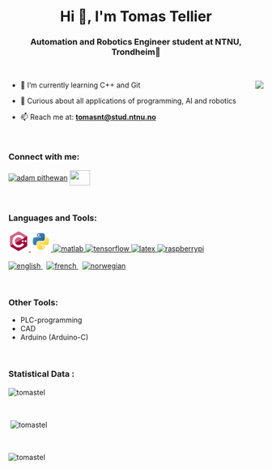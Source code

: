 <h1 align="center">Hi 👋, I'm Tomas Tellier</h1>
<h3 align="center">Automation and Robotics Engineer student at NTNU, Trondheim🌟</h3>

<br>
<p><img align="right" src="https://tenor.com/view/hi-robot-gif-18871668.gif" /></p>

- 🌱 I’m currently learning C++ and Git

- 🤔 Curious about all applications of programming, AI and robotics

- 📫 Reach me at: **tomasnt@stud.ntnu.no**
<br>

<h3 align="left">Connect with me:</h3>
<p align="left">
  <a href="https://www.linkedin.com/in/tomas-tellier/" target="blank"><img align="center"
      src="https://raw.githubusercontent.com/rahuldkjain/github-profile-readme-generator/master/src/images/icons/Social/linked-in-alt.svg"
      alt="adam pithewan" height="30" width="40" /></a>
  <a href="https://instagram.com/tomtel/" target="blank"><img align="center"
      src="https://raw.githubusercontent.com/rahuldkjain/github-profile-readme-generator/master/src/images/icons/Social/instagram.svg"
      alt="" height="30" width="40" /></a>
</p>
<br>

<h3 align="left">Languages and Tools:</h3>
<p align="left"> 
  <a href="https://www.w3schools.com/cpp/" target="_blank" rel="noreferrer">
    <img src="https://raw.githubusercontent.com/devicons/devicon/master/icons/cplusplus/cplusplus-original.svg"
      alt="cplusplus" width="40" height="40" /> </a> 
  <a href="https://www.python.org" target="_blank" rel="noreferrer">
    <img src="https://raw.githubusercontent.com/devicons/devicon/master/icons/python/python-original.svg"
         alt="python" width="40" height="40" /> </a> 
  <a href="https://www.mathworks.com/products/matlab.html" target="_blank" rel="noreferrer">
    <img src="https://upload.wikimedia.org/wikipedia/commons/2/21/Matlab_Logo.png"
         alt="matlab" width="40" height="40" /> </a> 
  <a href="https://www.tensorflow.org/">
    <img src="https://upload.wikimedia.org/wikipedia/commons/2/2d/Tensorflow_logo.svg"
         alt="tensorflow" width="40" height="40" /> </a>
  <a href="https://www.latex-project.org/">
    <img src="https://brandslogos.com/wp-content/uploads/images/large/latex-logo-vector.svg"
         alt="latex" width="40" height="40" /> </a>
  <a href="https://www.raspberrypi.org/">
    <img src="https://elinux.org/images/c/cb/Raspberry_Pi_Logo.svg"
         alt="raspberrypi" width="40" height="40" /> </a>
  <br>
  <br>
  <a href="https://en.wikipedia.org/wiki/English_language">
    <img src="https://upload.wikimedia.org/wikipedia/commons/d/d6/Square_Flag_of_the_United_Kingdom.svg"
         alt="english" width="45" height="45" /> </a> &nbsp;
  <a href="https://en.wikipedia.org/wiki/French_language">
    <img src="https://upload.wikimedia.org/wikipedia/commons/2/27/Flag_colors_of_France_-Template.svg"
         alt="french" width="45" height="45" /> </a> &nbsp;
  <a href="https://en.wikipedia.org/wiki/Norwegian_language">
    <img src="https://upload.wikimedia.org/wikipedia/commons/1/16/Naval_Jack_of_Norway.svg"
         alt="norwegian" width="45" height="45" /> </a>
 
  </p>
<br>

<h3 align="left">Other Tools:</h3>
<p align="left">
  <ul>
    <li>PLC-programming</li>
    <li>CAD</li>
    <li>Arduino (Arduino-C)</li>
  </ul>
</p>
<br>

<h3>Statistical Data :</h3>
<p><img align="center"
    src="https://github-readme-stats.vercel.app/api/top-langs?username=tomastel&show_icons=true&locale=en&bg_color=0d1117&text_color=ffffff&layout=compact"
    alt="tomastel" 
    bg_color=#808080/></p>

<br>

<p>&nbsp;<img align="center" src="https://github-readme-stats.vercel.app/api?username=tomastel&show_icons=true&locale=en&bg_color=0d1117&text_color=ffffff&repo=convoychat"
    alt="tomastel" /></p>

<br>

<p><img align="center" src="https://github-readme-streak-stats.herokuapp.com/?user=tomastel&theme=dark&background=0d1117&date_format=M%20j%5B%2C%20Y%5D" alt="tomastel" /></p>
